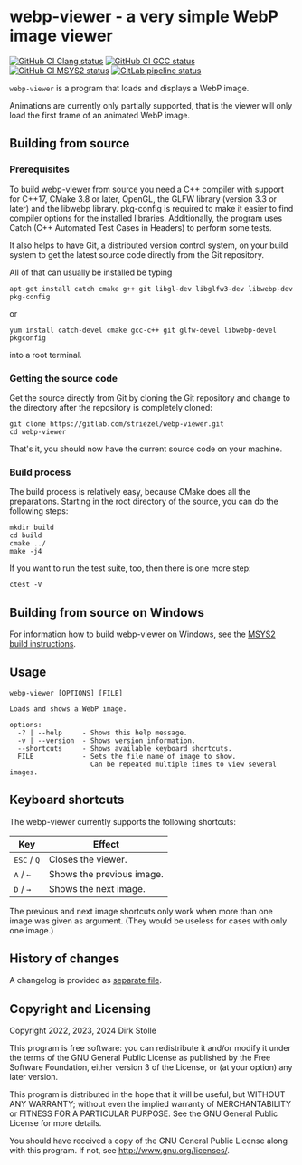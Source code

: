 # webp-viewer - a very simple WebP image viewer

[![GitHub CI Clang status](https://github.com/striezel/webp-viewer/workflows/Clang/badge.svg)](https://github.com/striezel/webp-viewer/actions)
[![GitHub CI GCC status](https://github.com/striezel/webp-viewer/workflows/GCC/badge.svg)](https://github.com/striezel/webp-viewer/actions)
[![GitHub CI MSYS2 status](https://github.com/striezel/webp-viewer/workflows/MSYS2/badge.svg)](https://github.com/striezel/webp-viewer/actions)
[![GitLab pipeline status](https://gitlab.com/striezel/webp-viewer/badges/main/pipeline.svg)](https://gitlab.com/striezel/webp-viewer/)

`webp-viewer` is a program that loads and displays a WebP image.

Animations are currently only partially supported, that is the viewer will only
load the first frame of an animated WebP image.

## Building from source

### Prerequisites

To build webp-viewer from source you need a C++ compiler with support for C++17,
CMake 3.8 or later, OpenGL, the GLFW library (version 3.3 or later) and the
libwebp library.
pkg-config is required to make it easier to find compiler options for the
installed libraries. Additionally, the program uses Catch (C++ Automated Test
Cases in Headers) to perform some tests.

It also helps to have Git, a distributed version control system, on your build
system to get the latest source code directly from the Git repository.

All of that can usually be installed be typing

    apt-get install catch cmake g++ git libgl-dev libglfw3-dev libwebp-dev pkg-config

or

    yum install catch-devel cmake gcc-c++ git glfw-devel libwebp-devel pkgconfig

into a root terminal.

### Getting the source code

Get the source directly from Git by cloning the Git repository and change to
the directory after the repository is completely cloned:

    git clone https://gitlab.com/striezel/webp-viewer.git
    cd webp-viewer

That's it, you should now have the current source code on your machine.

### Build process

The build process is relatively easy, because CMake does all the preparations.
Starting in the root directory of the source, you can do the following steps:

    mkdir build
    cd build
    cmake ../
    make -j4

If you want to run the test suite, too, then there is one more step:

    ctest -V

## Building from source on Windows

For information how to build webp-viewer on Windows, see the
[MSYS2 build instructions](./documentation/msys2-build.md).

## Usage

```
webp-viewer [OPTIONS] [FILE]

Loads and shows a WebP image.

options:
  -? | --help     - Shows this help message.
  -v | --version  - Shows version information.
  --shortcuts     - Shows available keyboard shortcuts.
  FILE            - Sets the file name of image to show.
                    Can be repeated multiple times to view several images.
```

## Keyboard shortcuts

The webp-viewer currently supports the following shortcuts:

| Key                               | Effect                    |
|-----------------------------------|---------------------------|
| <kbd>ESC</kbd> / <kbd>Q</kbd>     | Closes the viewer.        |
| <kbd>A</kbd> / <kbd>&#8592;</kbd> | Shows the previous image. |
| <kbd>D</kbd> / <kbd>&#8594;</kbd> | Shows the next image.     |

The previous and next image shortcuts only work when more than one image was
given as argument. (They would be useless for cases with only one image.)

## History of changes

A changelog is provided as [separate file](./changelog.md).

## Copyright and Licensing

Copyright 2022, 2023, 2024  Dirk Stolle

This program is free software: you can redistribute it and/or modify
it under the terms of the GNU General Public License as published by
the Free Software Foundation, either version 3 of the License, or
(at your option) any later version.

This program is distributed in the hope that it will be useful,
but WITHOUT ANY WARRANTY; without even the implied warranty of
MERCHANTABILITY or FITNESS FOR A PARTICULAR PURPOSE.  See the
GNU General Public License for more details.

You should have received a copy of the GNU General Public License
along with this program.  If not, see <http://www.gnu.org/licenses/>.

